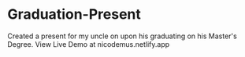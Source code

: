 # Graduation-Present
Created a present for my uncle on upon his graduating on his Master's Degree.
View Live Demo at nicodemus.netlify.app
